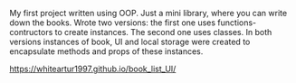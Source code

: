 My first project written using OOP. Just a mini library, where you can write down the books.
Wrote two versions: the first one uses functions-contructors to create instances. The second one uses classes.
In both versions instances of book, UI and local storage were created to encapsulate methods and props of these instances.

https://whiteartur1997.github.io/book_list_UI/
